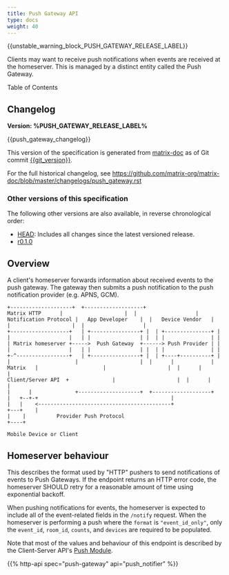 ```yaml
---
title: Push Gateway API
type: docs
weight: 40
---
```


{{unstable\_warning\_block\_PUSH\_GATEWAY\_RELEASE\_LABEL}}

Clients may want to receive push notifications when events are received
at the homeserver. This is managed by a distinct entity called the Push
Gateway.

Table of Contents

## Changelog

**Version: %PUSH\_GATEWAY\_RELEASE\_LABEL%**

{{push\_gateway\_changelog}}

This version of the specification is generated from
[matrix-doc](https://github.com/matrix-org/matrix-doc) as of Git commit
[{{git\_version}}](https://github.com/matrix-org/matrix-doc/tree/%7B%7Bgit_rev%7D%7D).

For the full historical changelog, see
<https://github.com/matrix-org/matrix-doc/blob/master/changelogs/push_gateway.rst>

### Other versions of this specification

The following other versions are also available, in reverse
chronological order:

-   [HEAD](https://matrix.org/docs/spec/push_gateway/unstable.html):
    Includes all changes since the latest versioned release.
-   [r0.1.0](https://matrix.org/docs/spec/push_gateway/r0.1.0.html)

## Overview

A client's homeserver forwards information about received events to the
push gateway. The gateway then submits a push notification to the push
notification provider (e.g. APNS, GCM).

    +--------------------+  +-------------------+
    Matrix HTTP      |                    |  |                   |
    Notification Protocol |   App Developer    |  |   Device Vendor   |
    |                    |  |                   |
    +-------------------+   | +----------------+ |  | +---------------+ |
    |                   |   | |                | |  | |               | |
    | Matrix homeserver +----->  Push Gateway  +------> Push Provider | |
    |                   |   | |                | |  | |               | |
    +-^-----------------+   | +----------------+ |  | +----+----------+ |
    |                     |                    |  |      |            |
    Matrix   |                     |                    |  |      |            |
    Client/Server API  +              |                    |  |      |            |
    |      |              +--------------------+  +-------------------+
    |   +--+-+                                           |
    |   |    <-------------------------------------------+
    +---+    |
    |    |          Provider Push Protocol
    +----+

    Mobile Device or Client

## Homeserver behaviour

This describes the format used by "HTTP" pushers to send notifications
of events to Push Gateways. If the endpoint returns an HTTP error code,
the homeserver SHOULD retry for a reasonable amount of time using
exponential backoff.

When pushing notifications for events, the homeserver is expected to
include all of the event-related fields in the `/notify` request. When
the homeserver is performing a push where the `format` is
`"event_id_only"`, only the `event_id`, `room_id`, `counts`, and
`devices` are required to be populated.

Note that most of the values and behaviour of this endpoint is described
by the Client-Server API's [Push
Module](../client_server/%CLIENT_RELEASE_LABEL%.html#module-push).

{{% http-api spec="push-gateway" api="push_notifier" %}}
